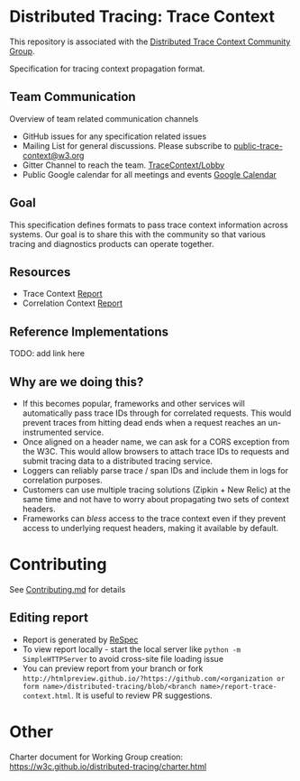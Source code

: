# Distributed Tracing: Trace Context

This repository is associated with the [Distributed Trace Context Community Group](https://www.w3.org/community/trace-context/).

Specification for tracing context propagation format.

## Team Communication 

Overview of team related communication channels

* GitHub issues for any specification related issues
* Mailing List for general discussions. Please subscribe to [public-trace-context@w3.org](http://lists.w3.org/Archives/Public/public-trace-context/)
* Gitter Channel to reach the team. [TraceContext/Lobby](https://gitter.im/TraceContext/Lobby)
* Public Google calendar for all meetings and events [Google Calendar](https://calendar.google.com/calendar?cid=ZHluYXRyYWNlLmNvbV81YTA5cWh1YTZmaDdqYjIzaDd2ZGpnNnZlZ0Bncm91cC5jYWxlbmRhci5nb29nbGUuY29t)

## Goal

This specification defines formats to pass trace context information across systems. Our goal is 
to share this with the community so that various tracing and diagnostics products can operate 
together.

## Resources

- Trace Context [Report](https://w3c.github.io/distributed-tracing/report-trace-context.html)
- Correlation Context [Report](https://w3c.github.io/distributed-tracing/report-correlation-context.html)

## Reference Implementations

TODO: add link here

## Why are we doing this?

* If this becomes popular, frameworks and other services will automatically pass trace IDs 
through for correlated requests. This would prevent traces from hitting dead ends when a request 
reaches an un-instrumented service.
* Once aligned on a header name, we can ask for a CORS exception from the W3C. This would allow 
browsers to attach trace IDs to requests and submit tracing data to a distributed tracing service.
* Loggers can reliably parse trace / span IDs and include them in logs for correlation purposes.
* Customers can use multiple tracing solutions (Zipkin + New Relic) at the same time and not have
 to worry about propagating two sets of context headers.
* Frameworks can *bless* access to the trace context even if they prevent access to underlying 
request headers, making it available by default.

# Contributing

See [Contributing.md](CONTRIBUTING.md) for details

## Editing report

- Report is generated by [ReSpec](https://github.com/w3c/respec/wiki)
- To view report locally - start the local server like `python -m SimpleHTTPServer` to avoid cross-site file loading issue
- You can preview report from your branch or fork `http://htmlpreview.github.io/?https://github.com/<organization or form name>/distributed-tracing/blob/<branch name>/report-trace-context.html`. It is useful to review PR suggestions.

# Other

Charter document for Working Group creation: https://w3c.github.io/distributed-tracing/charter.html
